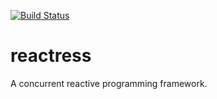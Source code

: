 [![Build Status](https://ci.storm-enroute.com:8080/job/public-reactress/badge/icon)](https://ci.storm-enroute.com:8080/job/public-reactress/)

reactress
=========

A concurrent reactive programming framework.
